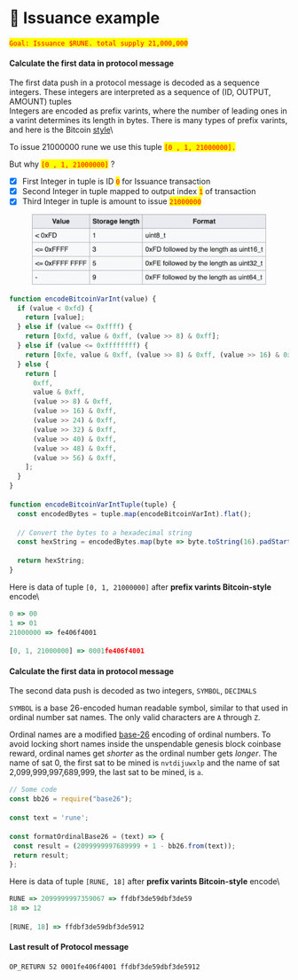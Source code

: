 # 🚧 Issuance example

<mark style="color:red;">`Goal: Issuance $RUNE. total supply 21,000,000`</mark>

#### Calculate the first data in protocol message

The first data push in a protocol message is decoded as a sequence integers. These integers are interpreted as a sequence of (ID, OUTPUT, AMOUNT) tuples\
Integers are encoded as prefix varints, where the number of leading ones in a varint determines its length in bytes. There is many types of prefix varints, and here is the Bitcoin [style](https://en.bitcoin.it/wiki/Protocol\_documentation#Variable\_length\_integer)\


To issue 21000000 rune we use this tuple <mark style="color:red;">`[0 , 1, 21000000].`</mark>

But why <mark style="color:red;">`[0 , 1, 21000000]`</mark> ?

* [x] First Integer in tuple is ID <mark style="color:red;">`0`</mark> for Issuance transaction
* [x] Second Integer in tuple mapped to output index <mark style="color:red;">`1`</mark> of transaction
* [x] Third  Integer in tuple is amount to issue <mark style="color:red;">`21000000`</mark>

<figure><img src=".gitbook/assets/Screen Shot 2023-09-27 at 00.18.26.png" alt=""><figcaption></figcaption></figure>

```javascript
function encodeBitcoinVarInt(value) {
  if (value < 0xfd) {
    return [value];
  } else if (value <= 0xffff) {
    return [0xfd, value & 0xff, (value >> 8) & 0xff];
  } else if (value <= 0xffffffff) {
    return [0xfe, value & 0xff, (value >> 8) & 0xff, (value >> 16) & 0xff, (value >> 24) & 0xff];
  } else {
    return [
      0xff,
      value & 0xff,
      (value >> 8) & 0xff,
      (value >> 16) & 0xff,
      (value >> 24) & 0xff,
      (value >> 32) & 0xff,
      (value >> 40) & 0xff,
      (value >> 48) & 0xff,
      (value >> 56) & 0xff,
    ];
  }
}

function encodeBitcoinVarIntTuple(tuple) {
  const encodedBytes = tuple.map(encodeBitcoinVarInt).flat();

  // Convert the bytes to a hexadecimal string
  const hexString = encodedBytes.map(byte => byte.toString(16).padStart(2, '0')).join('');

  return hexString;
}
```

Here is data of tuple `[0, 1, 21000000]` after  **prefix varints Bitcoin-style** encode\


```javascript
0 => 00
1 => 01
21000000 => fe406f4001

[0, 1, 21000000] => 0001fe406f4001
```

#### Calculate the first data in protocol message

The second data push is decoded as two integers, `SYMBOL`, `DECIMALS`

`SYMBOL` is a base 26-encoded human readable symbol, similar to that used in ordinal number sat names. The only valid characters are `A` through `Z`.

Ordinal names are a modified [base-26](https://docs.ordinals.com/bounty/3.html?highlight=base-26#criteria) encoding of ordinal numbers. To avoid locking short names inside the unspendable genesis block coinbase reward, ordinal names get _shorter_ as the ordinal number gets _longer_. The name of sat 0, the first sat to be mined is `nvtdijuwxlp` and the name of sat 2,099,999,997,689,999, the last sat to be mined, is `a`.

```javascript
// Some code
const bb26 = require("base26");

const text = 'rune';

const formatOrdinalBase26 = (text) => {
 const result = (2099999997689999 + 1 - bb26.from(text));
 return result;
};

```

Here is data of tuple `[RUNE, 18]` after  **prefix varints Bitcoin-style** encode\


```javascript
RUNE => 2099999997359067 => ffdbf3de59dbf3de59
18 => 12

[RUNE, 18] => ffdbf3de59dbf3de5912
```

#### Last result  of Protocol message

```
OP_RETURN 52 0001fe406f4001 ffdbf3de59dbf3de5912
```

